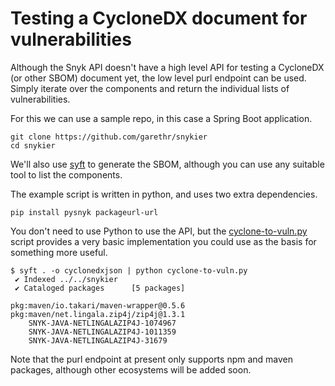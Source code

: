 # Testing a CycloneDX document for vulnerabilities

Although the Snyk API doesn't have a high level API for testing a CycloneDX (or other SBOM) document yet, the low level purl endpoint can be used. Simply iterate over the components and return the individual lists of vulnerabilities.

For this we can use a sample repo, in this case a Spring Boot application.

```
git clone https://github.com/garethr/snykier
cd snykier
```

We'll also use [syft](https://github.com/anchore/syft) to generate the SBOM, although you can use any suitable tool to list the components.

The example script is written in python, and uses two extra dependencies.

```
pip install pysnyk packageurl-url
```

You don't need to use Python to use the API, but the [cyclone-to-vuln.py](cyclone-to-vuln.py) script provides a very basic implementation you could use as the basis for something more useful.

```
$ syft . -o cyclonedxjson | python cyclone-to-vuln.py
 ✔ Indexed ../../snykier
 ✔ Cataloged packages      [5 packages]

pkg:maven/io.takari/maven-wrapper@0.5.6
pkg:maven/net.lingala.zip4j/zip4j@1.3.1
    SNYK-JAVA-NETLINGALAZIP4J-1074967
    SNYK-JAVA-NETLINGALAZIP4J-1011359
    SNYK-JAVA-NETLINGALAZIP4J-31679
```

Note that the purl endpoint at present only supports npm and maven packages, although other ecosystems will be added soon.
